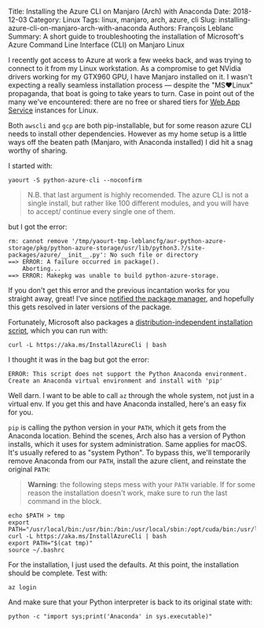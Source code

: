 Title: Installing the Azure CLI on Manjaro (Arch) with Anaconda
Date: 2018-12-03
Category: Linux
Tags: linux, manjaro, arch, azure, cli
Slug: installing-azure-cli-on-manjaro-arch-with-anaconda
Authors: François Leblanc
Summary: A short guide to troubleshooting the installation of Microsoft's Azure Command Line Interface (CLI) on Manjaro Linux

I recently got access to Azure at work a few weeks back, and was trying to connect to it from my Linux workstation. As a compromise to get NVidia drivers working for my GTX960 GPU, I have Manjaro installed on it. I wasn't expecting a really seamless installation process &mdash; despite the "MS♥Linux" propaganda, that boat is going to take years to turn. Case in point out of the many we've encountered: there are no free or shared tiers for [Web App Service](https://azure.microsoft.com/en-ca/pricing/details/app-service/linux/) instances for Linux.

Both `awscli` and `gcp` are both pip-installable, but for some reason azure CLI needs to install other dependencies. However as my home setup is a little ways off the beaten path (Manjaro, with Anaconda installed) I did hit a snag worthy of sharing.

I started with:

    yaourt -S python-azure-cli --noconfirm

>N.B. that last argument is highly recomended. The azure CLI is not a single install, but rather like 100 different modules, and you will have to accept/ continue every single one of them.

but I got the error:

    rm: cannot remove '/tmp/yaourt-tmp-leblancfg/aur-python-azure-storage/pkg/python-azure-storage/usr/lib/python3.?/site-packages/azure/__init__.py': No such file or directory
    ==> ERROR: A failure occurred in package().
        Aborting...
    ==> ERROR: Makepkg was unable to build python-azure-storage.

If you don't get this error and the previous incantation works for you straight away, great! I've since [notified the package manager](https://aur.archlinux.org/packages/python-azure-cli/), and hopefully this gets resolved in later versions of the package.

Fortunately, Microsoft also packages a [distribution-independent installation script](https://docs.microsoft.com/en-us/cli/azure/install-azure-cli-linux?view=azure-cli-latest), which you can run with:

    curl -L https://aka.ms/InstallAzureCli | bash

I thought it was in the bag but got the error:

    ERROR: This script does not support the Python Anaconda environment. Create an Anaconda virtual environment and install with 'pip'

Well darn. I want to be able to call `az` through the whole system, not just in a virtual env. If you get this and have Anaconda installed, here's an easy fix for you.

`pip` is calling the python version in your `PATH`, which it gets from the Anaconda location. Behind the scenes, Arch also has a version of Python installs, which it uses for system administration. Same applies for macOS. It's usually refered to as "system Python". To bypass this, we'll temporarily remove Anaconda from our `PATH`, install the azure client, and reinstate the original `PATH`:

>**Warning**: the following steps mess with your `PATH` variable. If for some reason the installation doesn't work, make sure to run the last command in the block.

    echo $PATH > tmp
    export PATH="/usr/local/bin:/usr/bin:/bin:/usr/local/sbin:/opt/cuda/bin:/usr/lib/jvm/default/bin:/usr/bin/site_perl:/usr/bin/vendor_perl:/usr/bin/core_perl"
    curl -L https://aka.ms/InstallAzureCli | bash
    export PATH="$(cat tmp)"
    source ~/.bashrc

For the installation, I just used the defaults. At this point, the installation should be complete. Test with:

    az login

And make sure that your Python interpreter is back to its original state with:

    python -c "import sys;print('Anaconda' in sys.executable)"
